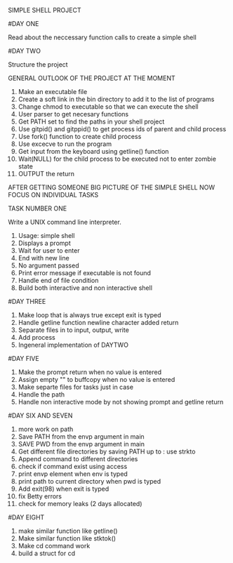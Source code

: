 SIMPLE SHELL PROJECT

#DAY ONE

Read about the neccessary function calls to create a simple shell


#DAY TWO

Structure the project

GENERAL OUTLOOK OF THE PROJECT AT THE MOMENT
1. Make an executable file
2. Create a soft link in the bin directory to add it to the list of programs
3. Change chmod to executable so that we can execute the shell
4. User parser to get necesary functions
5. Get PATH set to find the paths in your shell project
6. Use gitpid() and gitppid() to get process ids of parent and child process
7. Use fork() function to create child process
8. Use excecve to run the program
9. Get input from the keyboard using getline() function
9. Wait(NULL) for the child process to be executed not to enter zombie state
10. OUTPUT the return

AFTER GETTING SOMEONE BIG PICTURE OF THE SIMPLE SHELL NOW FOCUS ON INDIVIDUAL TASKS


TASK NUMBER ONE

Write a UNIX command line interpreter.

1. Usage: simple shell
2. Displays a prompt
3. Wait for user to enter
4. End with new line
5. No argument passed
6. Print error message if executable is not found
7. Handle end of file condition
8. Build both interactive and non interactive shell

#DAY THREE

1. Make loop that is always true except exit is typed
2. Handle getline function newline character added return
3. Separate files in to input, output, write
4. Add process
5. Ingeneral implementation of DAYTWO

#DAY FIVE

1. Make the prompt return when no value is entered
2. Assign empty "" to buffcopy when no value is entered
3. Make  separte files for tasks just in case
4. Handle the path
5. Handle non interactive mode by not showing prompt and getline return

#DAY SIX AND SEVEN
1. more work on path
2. Save PATH from the envp argument in main
3. SAVE PWD from the envp argument in main
4. Get different file directories by saving PATH up to : use strkto
6. Append command to different directories
7. check if command exist using access
8. print envp element when env is typed
9. print path to current directory  when pwd is typed
10. Add exit(98) when exit is typed
11. fix Betty errors
12. check for memory leaks (2 days allocated)

#DAY EIGHT

1. make similar function like getline()
2. Make similar function like stktok()
3. Make cd command work
4. build a struct for cd

